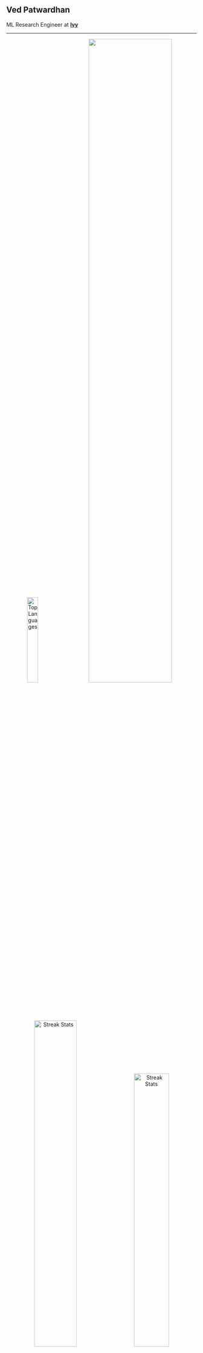 ## Ved Patwardhan

ML Research Engineer at [**Ivy**](https://unify.ai)

---
<p align="center">
<img src="https://github-readme-stats.vercel.app/api/top-langs/?username=vedpatwardhan&hide_border=true&theme=tokyonight" alt="Top Languages" width="24%"/>&nbsp;&nbsp;&nbsp;&nbsp;&nbsp;&nbsp;&nbsp;
<img src="https://github-readme-activity-graph.vercel.app/graph?username=vedpatwardhan&hide_border=true&theme=tokyo-night" width="66%">
<br><br>
<img src="https://github-readme-streak-stats.herokuapp.com/?user=vedpatwardhan&hide_border=true&theme=tokyonight" alt="Streak Stats" width="47%"/>&nbsp;&nbsp;&nbsp;&nbsp;&nbsp;&nbsp;&nbsp;<img src="https://github-readme-stats.vercel.app/api?username=vedpatwardhan&hide_border=true&theme=tokyonight" alt="Streak Stats" width="43%"/>
</p>

